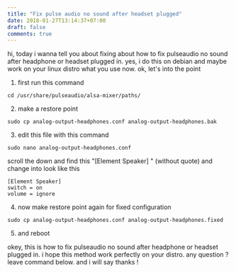 ```yaml
---
title: "Fix pulse audio no sound after headset plugged"
date: 2018-01-27T13:14:37+07:00
draft: false
comments: true
---
```


hi, today i wanna tell you about fixing about how to fix pulseaudio no sound after headphone or headset plugged in. yes, i do this on debian and maybe work on your linux distro what you use now. ok, let's into the point
1. first run this command

```
cd /usr/share/pulseaudio/alsa-mixer/paths/
```

2. make a restore point

```
sudo cp analog-output-headphones.conf analog-output-headphones.bak
```

3. edit this file with this command

```
sudo nano analog-output-headphones.conf
```

scroll the down and find this "[Element Speaker] " (without quote) and change into look like this

```
[Element Speaker]
switch = on
volume = ignore
```

4. now make restore point again for fixed configuration

```
sudo cp analog-output-headphones.conf analog-output-headphones.fixed
```

5. and reboot

okey, this is how to fix pulseaudio no sound after headphone or headset plugged in. i hope this method work perfectly on your distro. any question ? leave command below. and i will say thanks ! 
